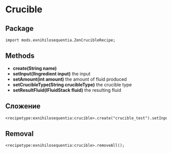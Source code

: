 # Crucible

## Package
`import mods.exnihilosequentia.ZenCrucibleRecipe;`

## Methods
- **create(String name)**
- **setInput(IIngredient input)** the input
- **setAmount(int amount)** the amount of fluid produced
- **setCrucibleType(String crucibleType)** the crucible type
- **setResultFluid(IFluidStack fluid)** the resulting fluid


## Сложение

```zenscript
<recipetype:exnihilosequentia:crucible>.create("crucible_test").setInput(<item:minecraft:cobblestone>).setAmount(100).setCrucibleType("fired").setResultFluid(<fluid:minecraft:lava>);
```

## Removal

```zenscript
<recipetype:exnihilosequentia:crucible>.removeAll();
```


